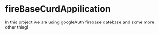# fireBaseCurdAppilication
In this project we are using googleAuth firebase datebase and some more other thing!
